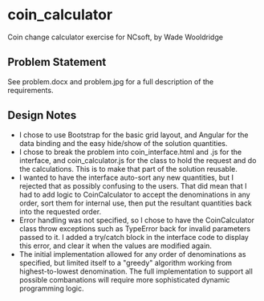 # coin_calculator
Coin change calculator exercise for NCsoft, by Wade Wooldridge

## Problem Statement
See problem.docx and problem.jpg for a full description of the requirements.

## Design Notes
- I chose to use Bootstrap for the basic grid layout, and Angular for the
data binding and the easy hide/show of the solution quantities.
- I chose to break the problem into coin_interface.html and .js for the
interface, and coin_calculator.js for the class to hold the request and do
the calculations. This is to make that part of the solution reusable.
- I wanted to have the interface auto-sort any new quantities, but I rejected
that as possibly confusing to the users. That did mean that I had to add logic
to CoinCalculator to accept the denominations in any order, sort them for 
internal use, then put the resultant quantities back into the requested order.
- Error handling was not specified, so I chose to have the CoinCalculator 
class throw exceptions such as TypeError back for invalid parameters passed
to it. I added a try/catch block in the interface code to display this error,
and clear it when the values are modified again.
- The initial implementation allowed for any order of denominations as
specified, but limited itself to a "greedy" algorithm working from
highest-to-lowest denomination.  The full implementation to support all
possible combanations will require more sophisticated dynamic programming
logic.

